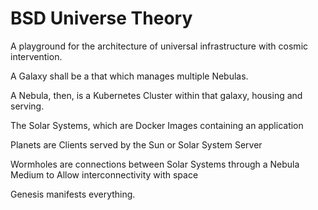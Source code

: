 # BSD Universe Theory

A playground for the architecture of universal infrastructure with cosmic intervention.

A Galaxy shall be a that which manages multiple Nebulas.

A Nebula, then, is a Kubernetes Cluster within that galaxy, housing and serving.

The Solar Systems, which are Docker Images containing an application

Planets are Clients served by the Sun or Solar System Server

Wormholes are connections between Solar Systems through a Nebula Medium to Allow interconnectivity with space

Genesis manifests everything.
